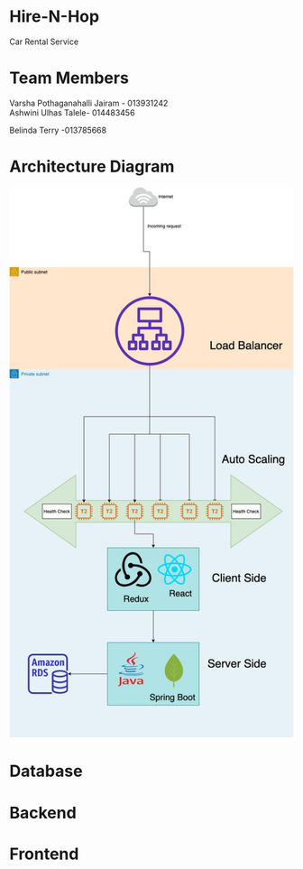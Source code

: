 # Hire-N-Hop
Car Rental Service

# Team Members

Varsha Pothaganahalli Jairam - 013931242 <br />
Ashwini Ulhas Talele- 014483456 <br />

Belinda Terry -013785668 <br />




<h1>Architecture Diagram</h1>

![Architecture diagram](Architecture.jpg)


# Database

# Backend

# Frontend
